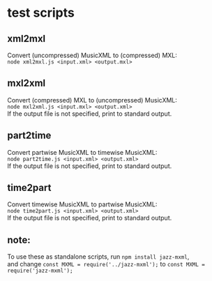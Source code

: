 # test scripts

## xml2mxl
Convert (uncompressed) MusicXML to (compressed) MXL:  
`node xml2mxl.js <input.xml> <output.mxl>`

## mxl2xml
Convert (compressed) MXL to (uncompressed) MusicXML:  
`node mxl2xml.js <input.mxl> <output.xml>`  
If the output file is not specified, print to standard output.

## part2time
Convert partwise MusicXML to timewise MusicXML:  
`node part2time.js <input.xml> <output.xml>`  
If the output file is not specified, print to standard output.

## time2part
Convert timewise MusicXML to partwise MusicXML:  
`node time2part.js <input.xml> <output.xml>`  
If the output file is not specified, print to standard output.

## note:
To use these as standalone scripts, run `npm install jazz-mxml`,  
and change `const MXML = require('../jazz-mxml');` to `const MXML = require('jazz-mxml');`